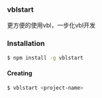 ### vblstart

更方便的使用vbl，一步化vbl开发

### Installation

```bash
$ npm install -g vblstart
```

#### Creating

```bash
$ vblstart <project-name>
```
